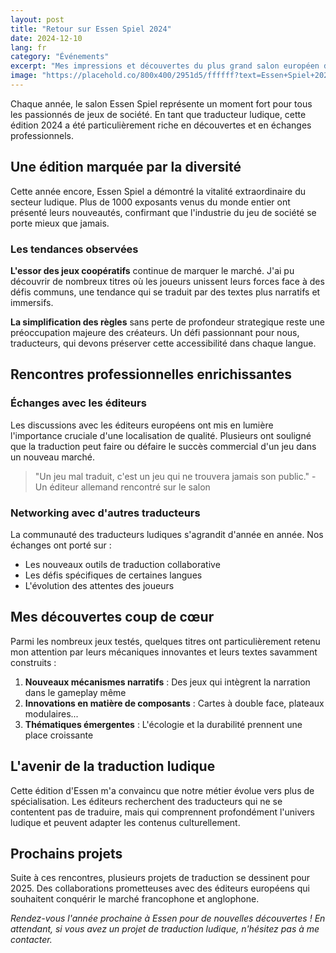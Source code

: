 ```yaml
---
layout: post
title: "Retour sur Essen Spiel 2024"
date: 2024-12-10
lang: fr
category: "Événements"
excerpt: "Mes impressions et découvertes du plus grand salon européen du jeu de société. Entre nouvelles tendances et rencontres inspirantes."
image: "https://placehold.co/800x400/2951d5/ffffff?text=Essen+Spiel+2024"
---
```


Chaque année, le salon Essen Spiel représente un moment fort pour tous les passionnés de jeux de société. En tant que traducteur ludique, cette édition 2024 a été particulièrement riche en découvertes et en échanges professionnels.

## Une édition marquée par la diversité

Cette année encore, Essen Spiel a démontré la vitalité extraordinaire du secteur ludique. Plus de 1000 exposants venus du monde entier ont présenté leurs nouveautés, confirmant que l'industrie du jeu de société se porte mieux que jamais.

### Les tendances observées

**L'essor des jeux coopératifs** continue de marquer le marché. J'ai pu découvrir de nombreux titres où les joueurs unissent leurs forces face à des défis communs, une tendance qui se traduit par des textes plus narratifs et immersifs.

**La simplification des règles** sans perte de profondeur strategique reste une préoccupation majeure des créateurs. Un défi passionnant pour nous, traducteurs, qui devons préserver cette accessibilité dans chaque langue.

## Rencontres professionnelles enrichissantes

### Échanges avec les éditeurs

Les discussions avec les éditeurs européens ont mis en lumière l'importance cruciale d'une localisation de qualité. Plusieurs ont souligné que la traduction peut faire ou défaire le succès commercial d'un jeu dans un nouveau marché.

> "Un jeu mal traduit, c'est un jeu qui ne trouvera jamais son public." - Un éditeur allemand rencontré sur le salon

### Networking avec d'autres traducteurs

La communauté des traducteurs ludiques s'agrandit d'année en année. Nos échanges ont porté sur :
- Les nouveaux outils de traduction collaborative
- Les défis spécifiques de certaines langues
- L'évolution des attentes des joueurs

## Mes découvertes coup de cœur

Parmi les nombreux jeux testés, quelques titres ont particulièrement retenu mon attention par leurs mécaniques innovantes et leurs textes savamment construits :

1. **Nouveaux mécanismes narratifs** : Des jeux qui intègrent la narration dans le gameplay même
2. **Innovations en matière de composants** : Cartes à double face, plateaux modulaires...
3. **Thématiques émergentes** : L'écologie et la durabilité prennent une place croissante

## L'avenir de la traduction ludique

Cette édition d'Essen m'a convaincu que notre métier évolue vers plus de spécialisation. Les éditeurs recherchent des traducteurs qui ne se contentent pas de traduire, mais qui comprennent profondément l'univers ludique et peuvent adapter les contenus culturellement.

## Prochains projets

Suite à ces rencontres, plusieurs projets de traduction se dessinent pour 2025. Des collaborations prometteuses avec des éditeurs européens qui souhaitent conquérir le marché francophone et anglophone.

*Rendez-vous l'année prochaine à Essen pour de nouvelles découvertes ! En attendant, si vous avez un projet de traduction ludique, n'hésitez pas à me contacter.*